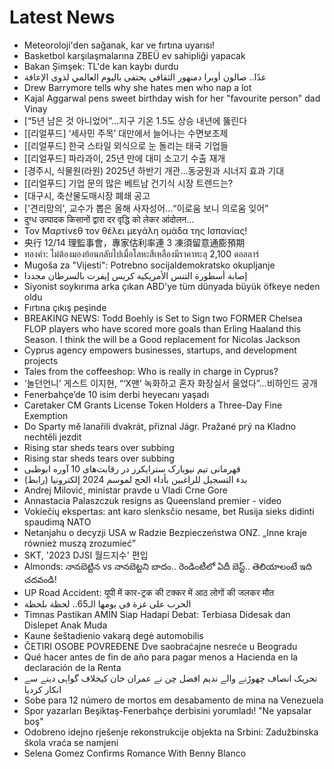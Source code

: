 # Latest News
-  Meteoroloji'den sağanak, kar ve fırtına uyarısı!
-  Basketbol karşılaşmalarına ZBEÜ ev sahipliği yapacak
-  Bakan Şimşek: TL'de kan kaybı durdu
-  غدًا.. صالون أوبرا دمنهور الثقافي يحتفى باليوم العالمي لذوى الإعاقة
-  Drew Barrymore tells why she hates men who nap a lot
-  Kajal Aggarwal pens sweet birthday wish for her "favourite person" dad Vinay
-  [“5년 남은 것 아니었어”…지구 기온 1.5도 상승 내년에 뚫린다
-  [[리얼푸드] ‘세사민 주목’ 대만에서 늘어나는 수면보조제
-  [[리얼푸드] 한국 스타일 외식으로 눈 돌리는 태국 기업들
-  [[리얼푸드] 파라과이, 25년 만에 대미 소고기 수출 재개
-  [경주시, 식물원(라원) 2025년 하반기 개관…동궁원과 시너지 효과 기대
-  [[리얼푸드] 기업 문의 많은 베트남 건기식 시장 트렌드는?
-  [대구시, 축산물도매시장 폐쇄 공고
-  ['견리망의', 교수가 뽑은 올해 사자성어…“이로움 보니 의로움 잊어”
-  दुग्ध उत्पादक किसानों द्वारा दर वृद्धि को लेकर आंदोलन...
-  Τον Μαρτίνεθ τον θέλει μεγάλη ομάδα της Ισπανίας!
-  央行 12/14 理監事會，專家估利率連 3 凍須留意通膨預期
-  ทองคำ: ไม่ต้องมองย้อนกลับไปเมื่อโลหะสีเหลืองมีราคาทะลุ 2,100 ดอลลาร์
-  Mugoša za "Vijesti": Potrebno socijaldemokratsko okupljanje
-  إصابة أسطورة التنس الأمريكية كريس إيفرت بالسرطان مجددا
-  Siyonist soykırıma arka çıkan ABD'ye tüm dünyada büyük öfkeye neden oldu
-  Fırtına çıkış peşinde
-  BREAKING NEWS: Todd Boehly is Set to Sign two FORMER Chelsea FLOP players who have scored more goals than Erling Haaland this Season. I think the will be a Good replacement for Nicolas Jackson
-  Cyprus agency empowers businesses, startups, and development projects
-  Tales from the coffeeshop: Who is really in charge in Cyprus?
-  ‘놀던언니’ 게스트 이지현, “‘X맨’ 녹화하고 혼자 화장실서 울었다”…비하인드 공개
-  Fenerbahçe’de 10 isim derbi heyecanı yaşadı
-  Caretaker CM Grants License Token Holders a Three-Day Fine Exemption
-  Do Sparty mě lanařili dvakrát, přiznal Jágr. Pražané prý na Kladno nechtěli jezdit
-  Rising star sheds tears over subbing
-  Rising star sheds tears over subbing
-  قهرمانی تیم نیویارک سترایکرز در رقابت‌های 10 آوره‌ ابوظبی
-  بدء التسجيل للراغبين بأداء الحج لموسم 2024 إلكترونيا (رابط)
-  Andrej Milović, ministar pravde u Vladi Crne Gore
-  Annastacia Palaszczuk resigns as Queensland premier - video
-  Vokiečių ekspertas: ant karo slenksčio nesame, bet Rusija sieks didinti spaudimą NATO
-  Netanjahu o decyzji USA w Radzie Bezpieczeństwa ONZ. „Inne kraje również muszą zrozumieć”
-  SKT, '2023 DJSI 월드지수' 편입
-  Almonds: నానబెట్టిన vs నానబెట్టని బాదం.. రెండింటీలో ఏదీ బెస్ట్.. తెలియాలంటే ఇది చదవండి!
-  UP Road Accident: यूपी में कार-ट्रक की टक्कर में आठ लोगों की जलकर मौत
-  الحرب على غزة في يومها الـ65.. لحظة بلحظة
-  Timnas Pastikan AMIN Siap Hadapi Debat: Terbiasa Didesak dan Dislepet Anak Muda
-  Kaune šeštadienio vakarą degė automobilis
-  ČETIRI OSOBE POVREĐENE Dve saobraćajne nesreće u Beogradu
-  Qué hacer antes de fin de año para pagar menos a Hacienda en la declaración de la Renta
-  تحریک انصاف چھوڑنے والے ندیم افضل چن نے عمران خان کیخلاف گواہی دینے سے انکار کردیا
-  Sobe para 12 número de mortos em desabamento de mina na Venezuela
-  Spor yazarları Beşiktaş-Fenerbahçe derbisini yorumladı! "Ne yapsalar boş"
-  Odobreno ideјno rјešenje rekonstrukciјe obјekta na Srbini: Zadužbinska škola vraća se namјeni
-  Selena Gomez Confirms Romance With Benny Blanco
